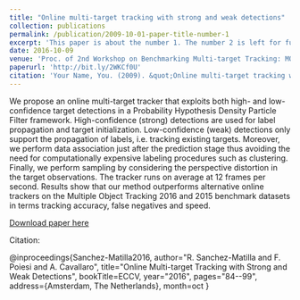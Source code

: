 ```yaml
---
title: "Online multi-target tracking with strong and weak detections"
collection: publications
permalink: /publication/2009-10-01-paper-title-number-1
excerpt: 'This paper is about the number 1. The number 2 is left for future work.'
date: 2016-10-09
venue: 'Proc. of 2nd Workshop on Benchmarking Multi-target Tracking: MOTChallenge'
paperurl: 'http://bit.ly/2WKCf0U'
citation: 'Your Name, You. (2009). &quot;Online multi-target tracking with strong and weak detection.&quot; <i>Proc. of 2nd Workshop on Benchmarking Multi-target Tracking: MOTChallenge</i>.'
---
```

We propose an online multi-target tracker that exploits both high- and low-confidence target detections in a Probability Hypothesis Density Particle Filter framework. High-confidence (strong) detections are used for label propagation and target initialization. Low-confidence (weak) detections only support the propagation of labels, i.e. tracking existing targets. Moreover, we perform data association just after the prediction stage thus avoiding the need for computationally expensive labeling procedures such as clustering. Finally, we perform sampling by considering the perspective distortion in the target observations. The tracker runs on average at 12 frames per second. Results show that our method outperforms alternative online trackers on the Multiple Object Tracking 2016 and 2015 benchmark datasets in terms tracking accuracy, false negatives and speed.

[Download paper here](http://bit.ly/2WKCf0U)

Citation:

@inproceedings{Sanchez-Matilla2016,
  author="R. Sanchez-Matilla
  and F. Poiesi
  and A. Cavallaro",
  title="Online Multi-target Tracking with Strong and Weak Detections",
  bookTitle=ECCV,
  year="2016",
  pages="84--99",
  address={Amsterdam, The Netherlands},
  month=oct
}
